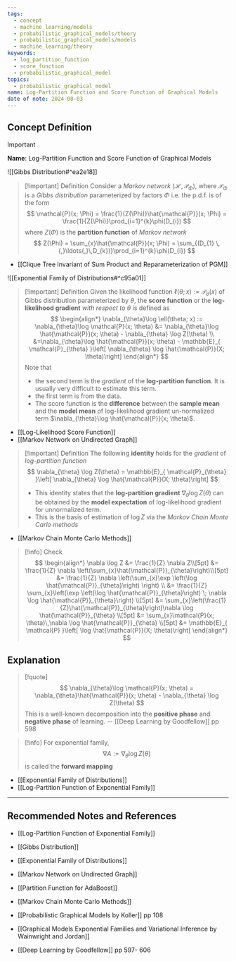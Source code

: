 ```yaml
---
tags:
  - concept
  - machine_learning/models
  - probabilistic_graphical_models/theory
  - probabilistic_graphical_models/models
  - machine_learning/theory
keywords:
  - log_partition_function
  - score_function
  - probabilistic_graphical_model
topics:
  - probabilistic_graphical_model
name: Log-Partition Function and Score Function of Graphical Models
date of note: 2024-08-03
---
```


## Concept Definition

>[!important]
>**Name**: Log-Partition Function and Score Function of Graphical Models

![[Gibbs Distribution#^ea2e18]]

>[!important] Definition
>Consider a *Markov network* $(\mathcal{H}, \mathcal{P}_{\Phi})$, where $\mathcal{P}_{\Phi}$ is a *Gibbs distribution* parameterized by factors $\Phi$ i.e. the p.d.f. is of the form
> $$
> \mathcal{P}(x; \Phi) = \frac{1}{Z(\Phi)}\hat{\mathcal{P}}(x; \Phi) = \frac{1}{Z(\Phi)}\prod_{i=1}^{k}\phi(D_{i})
> $$
> where $Z(\Phi)$ is the **partition function** of *Markov network* 
> $$
> Z(\Phi) = \sum_{x}\hat{\mathcal{P}}(x; \Phi) = \sum_{(D_{1} \,{,}\ldots{,}\,D_{k})}\prod_{i=1}^{k}\phi(D_{i})
> $$

- [[Clique Tree Invariant of Sum Product and Reparameterization of PGM]]

![[Exponential Family of Distributions#^c95a01]]


>[!important] Definition
>Given the likelihood function $\ell(\theta; x) := \mathcal{P}_{\theta}(x)$ of Gibbs distribution parameterized by $\theta$, the **score function** or the **log-likelihood gradient** *with respect to* $\theta$ is defined as 
>$$
>\begin{align*}
>\nabla_{\theta}\log \ell(\theta; x) := \nabla_{\theta}\log \mathcal{P}(x; \theta) &= \nabla_{\theta}\log \hat{\mathcal{P}}(x; \theta) - \nabla_{\theta} \log Z(\theta) \\
>&=\nabla_{\theta}\log \hat{\mathcal{P}}(x; \theta) -  \mathbb{E}_{ \mathcal{P}_{\theta} }\left[ \nabla_{\theta} \log \hat{\mathcal{P}}(X; \theta)\right]
>\end{align*}
>$$ 
>Note that 
>- the second term is the *gradient* of the **log-partition function**. It is usually very difficult to estimate this term. 
>- the first term is from the data.
>- The score function is the **difference** between the **sample mean** and the **model mean** of log-likelihood gradient un-normalized term $\nabla_{\theta}\log \hat{\mathcal{P}}(x; \theta)$.
>  

- [[Log-Likelihood Score Function]]
- [[Markov Network on Undirected Graph]]

>[!important] Definition
>The following **identity** holds for the *gradient* of *log-partition function* 
>$$
>\nabla_{\theta} \log Z(\theta) = \mathbb{E}_{ \mathcal{P}_{\theta} }\left[ \nabla_{\theta} \log \hat{\mathcal{P}}(X; \theta)\right]
>$$
>
>- This identity states that the **log-partition gradient**  $\nabla_{\theta} \log Z(\theta)$ can be obtained by the **model expectation** of log-likelihood gradient for unnormalized term.
>- This is the basis of estimation of $\log Z$ via the *Markov Chain Monte Carlo methods*

- [[Markov Chain Monte Carlo Methods]]


>[!info]
>Check 
>$$
>\begin{align*}
> \nabla \log Z &= \frac{1}{Z} \nabla Z\\[5pt]
> &= \frac{1}{Z} \nabla \left(\sum_{x}\hat{\mathcal{P}}_{\theta}\right)\\[5pt]
> &= \frac{1}{Z} \nabla \left(\sum_{x}\exp \left(\log \hat{\mathcal{P}}_{\theta}\right) \right) \\
> &= \frac{1}{Z} \sum_{x}\left(\exp \left(\log \hat{\mathcal{P}}_{\theta}\right) \; \nabla \log \hat{\mathcal{P}}_{\theta}\right) \\[5pt]
> &= \sum_{x}\left(\frac{1}{Z}\hat{\mathcal{P}}_{\theta}\right)\nabla \log \hat{\mathcal{P}}_{\theta} \\[5pt]
> &= \sum_{x}\mathcal{P}(x; \theta)\,\nabla \log \hat{\mathcal{P}}_{\theta} \\[5pt]
> &= \mathbb{E}_{ \mathcal{P} }\left[ \log \hat{\mathcal{P}}(X; \theta)\right]
>\end{align*}
>$$



## Explanation

>[!quote]
>$$
> \nabla_{\theta}\log \mathcal{P}(x; \theta) = \nabla_{\theta}\hat{\mathcal{P}}(x; \theta) - \nabla_{\theta} \log Z(\theta)
>$$ 
>This is a well-known decomposition into the **positive phase** and **negative phase** of learning.
>-- [[Deep Learning by Goodfellow]] pp 598

>[!info]
>For exponential family, $$\nabla A := \nabla_{\theta} \log Z(\theta)$$ is called the **forward mapping**

- [[Exponential Family of Distributions]]
- [[Log-Partition Function of Exponential Family]]







-----------
##  Recommended Notes and References


- [[Log-Partition Function of Exponential Family]]
- [[Gibbs Distribution]]

- [[Exponential Family of Distributions]]
- [[Markov Network on Undirected Graph]]
- [[Partition Function for AdaBoost]]

- [[Markov Chain Monte Carlo Methods]]

- [[Probabilistic Graphical Models by Koller]]  pp 108
- [[Graphical Models Exponential Families and Variational Inference by Wainwright and Jordan]]
- [[Deep Learning by Goodfellow]] pp 597- 606